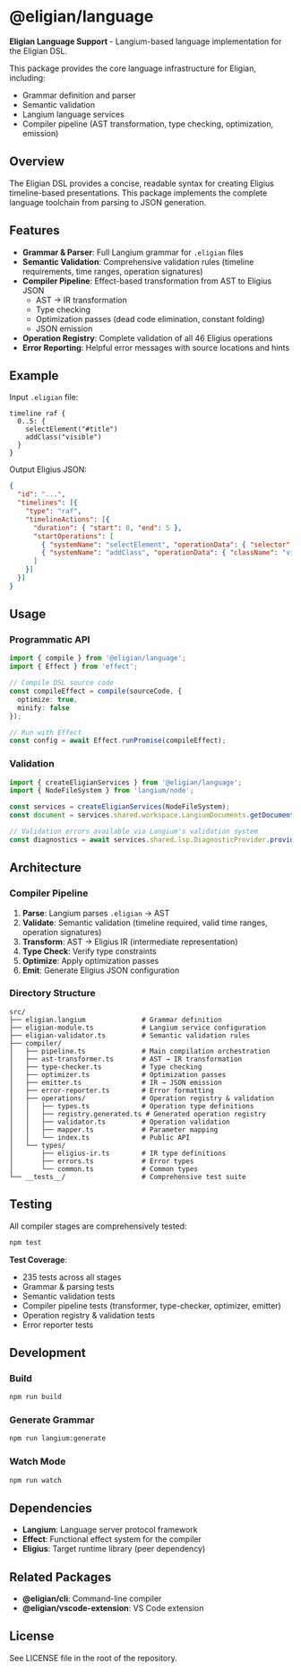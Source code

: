 # @eligian/language

**Eligian Language Support** - Langium-based language implementation for the Eligian DSL.

This package provides the core language infrastructure for Eligian, including:
- Grammar definition and parser
- Semantic validation
- Langium language services
- Compiler pipeline (AST transformation, type checking, optimization, emission)

## Overview

The Eligian DSL provides a concise, readable syntax for creating Eligius timeline-based presentations. This package implements the complete language toolchain from parsing to JSON generation.

## Features

- **Grammar & Parser**: Full Langium grammar for `.eligian` files
- **Semantic Validation**: Comprehensive validation rules (timeline requirements, time ranges, operation signatures)
- **Compiler Pipeline**: Effect-based transformation from AST to Eligius JSON
  - AST → IR transformation
  - Type checking
  - Optimization passes (dead code elimination, constant folding)
  - JSON emission
- **Operation Registry**: Complete validation of all 46 Eligius operations
- **Error Reporting**: Helpful error messages with source locations and hints

## Example

Input `.eligian` file:
```eligian
timeline raf {
  0..5: {
    selectElement("#title")
    addClass("visible")
  }
}
```

Output Eligius JSON:
```json
{
  "id": "...",
  "timelines": [{
    "type": "raf",
    "timelineActions": [{
      "duration": { "start": 0, "end": 5 },
      "startOperations": [
        { "systemName": "selectElement", "operationData": { "selector": "#title" } },
        { "systemName": "addClass", "operationData": { "className": "visible" } }
      ]
    }]
  }]
}
```

## Usage

### Programmatic API

```typescript
import { compile } from '@eligian/language';
import { Effect } from 'effect';

// Compile DSL source code
const compileEffect = compile(sourceCode, {
  optimize: true,
  minify: false
});

// Run with Effect
const config = await Effect.runPromise(compileEffect);
```

### Validation

```typescript
import { createEligianServices } from '@eligian/language';
import { NodeFileSystem } from 'langium/node';

const services = createEligianServices(NodeFileSystem);
const document = services.shared.workspace.LangiumDocuments.getDocument(uri);

// Validation errors available via Langium's validation system
const diagnostics = await services.shared.lsp.DiagnosticProvider.provideDiagnostics(document);
```

## Architecture

### Compiler Pipeline

1. **Parse**: Langium parses `.eligian` → AST
2. **Validate**: Semantic validation (timeline required, valid time ranges, operation signatures)
3. **Transform**: AST → Eligius IR (intermediate representation)
4. **Type Check**: Verify type constraints
5. **Optimize**: Apply optimization passes
6. **Emit**: Generate Eligius JSON configuration

### Directory Structure

```
src/
├── eligian.langium              # Grammar definition
├── eligian-module.ts            # Langium service configuration
├── eligian-validator.ts         # Semantic validation rules
├── compiler/
│   ├── pipeline.ts              # Main compilation orchestration
│   ├── ast-transformer.ts       # AST → IR transformation
│   ├── type-checker.ts          # Type checking
│   ├── optimizer.ts             # Optimization passes
│   ├── emitter.ts               # IR → JSON emission
│   ├── error-reporter.ts        # Error formatting
│   ├── operations/              # Operation registry & validation
│   │   ├── types.ts             # Operation type definitions
│   │   ├── registry.generated.ts # Generated operation registry
│   │   ├── validator.ts         # Operation validation
│   │   ├── mapper.ts            # Parameter mapping
│   │   └── index.ts             # Public API
│   └── types/
│       ├── eligius-ir.ts        # IR type definitions
│       ├── errors.ts            # Error types
│       └── common.ts            # Common types
└── __tests__/                   # Comprehensive test suite
```

## Testing

All compiler stages are comprehensively tested:

```bash
npm test
```

**Test Coverage**:
- 235 tests across all stages
- Grammar & parsing tests
- Semantic validation tests
- Compiler pipeline tests (transformer, type-checker, optimizer, emitter)
- Operation registry & validation tests
- Error reporter tests

## Development

### Build

```bash
npm run build
```

### Generate Grammar

```bash
npm run langium:generate
```

### Watch Mode

```bash
npm run watch
```

## Dependencies

- **Langium**: Language server protocol framework
- **Effect**: Functional effect system for the compiler
- **Eligius**: Target runtime library (peer dependency)

## Related Packages

- **@eligian/cli**: Command-line compiler
- **@eligian/vscode-extension**: VS Code extension

## License

See LICENSE file in the root of the repository.
